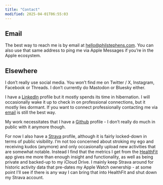 ```yaml
---
title: "Contact"
modified: 2025-04-01T06:55:03
---
```


## Email

The best way to reach me is by email at [hello@philstephens.com](mailto:hello@philstephens.com). You can also use that same address to ping me via Apple Messages if you’re in the Apple ecosystem.

## Elsewhere

I don’t really use social media. You won’t find me on Twitter / X, Instagram, Facebook or Threads. I don’t currently do Mastodon or Bluesky either.

I have a [LinkedIn](https://linkedin.com/in/phil-stephens) profile but it mostly spends its time in hibernation. I will occasionally wake it up to check in on professional connections, but it mostly lies dormant. If you want to connect professionally contacting me via [email](mailto:hello@philstephens.com) is still the best way.

My work necessitates that I have a [Github](https://github.com/theprivateer) profile - I don’t really do much in public with it anymore though.

For now I also have a [Strava](https://www.strava.com/athletes/389199) profile, although it is fairly locked-down in terms of public visibility. I’m not too concerned about stroking my ego and receiving kudos (anymore) and only occasionally upload new activities that are somewhat notable. Instead I find that the metrics I get from the [HealthFit](https://apps.apple.com/au/app/healthfit/id1202650514) app gives me more than enough insight and functionality, as well as being private and backed-up to my iCloud Drive. I mainly keep Strava around for historic activity data that pre-dates my Apple Watch ownership - at some point I'll see if there is any way I can bring that into HealthFit and shut down my Strava account.